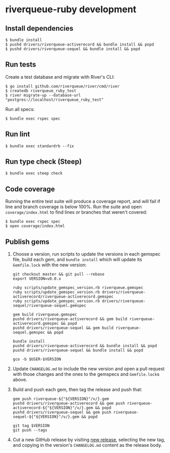 # riverqueue-ruby development

## Install dependencies

```shell
$ bundle install
$ pushd drivers/riverqueue-activerecord && bundle install && popd
$ pushd drivers/riverqueue-sequel && bundle install && popd
```
## Run tests

Create a test database and migrate with River's CLI:

```shell
$ go install github.com/riverqueue/river/cmd/river
$ createdb riverqueue_ruby_test
$ river migrate-up --database-url "postgres://localhost/riverqueue_ruby_test"
```

Run all specs:

```shell
$ bundle exec rspec spec
```

## Run lint

```shell
$ bundle exec standardrb --fix
```

## Run type check (Steep)

```shell
$ bundle exec steep check
```

## Code coverage

Running the entire test suite will produce a coverage report, and will fail if line and branch coverage is below 100%. Run the suite and open `coverage/index.html` to find lines or branches that weren't covered:

```shell
$ bundle exec rspec spec
$ open coverage/index.html
```

## Publish gems

1. Choose a version, run scripts to update the versions in each gemspec file, build each gem, and `bundle install` which will update its `Gemfile.lock` with the new version:

    ```shell
    git checkout master && git pull --rebase
    export VERSION=v0.0.x

    ruby scripts/update_gemspec_version.rb riverqueue.gemspec
    ruby scripts/update_gemspec_version.rb drivers/riverqueue-activerecord/riverqueue-activerecord.gemspec
    ruby scripts/update_gemspec_version.rb drivers/riverqueue-sequel/riverqueue-sequel.gemspec

    gem build riverqueue.gemspec
    pushd drivers/riverqueue-activerecord && gem build riverqueue-activerecord.gemspec && popd
    pushd drivers/riverqueue-sequel && gem build riverqueue-sequel.gemspec && popd

    bundle install
    pushd drivers/riverqueue-activerecord && bundle install && popd
    pushd drivers/riverqueue-sequel && bundle install && popd

    gco -b $USER-$VERSION
    ```

2. Update `CHANGELOG.md` to include the new version and open a pull request with those changes and the ones to the gemspecs and `Gemfile.lock`s above.

3. Build and push each gem, then tag the release and push that:

    ```shell
    gem push riverqueue-${"${VERSION}"/v/}.gem
    pushd drivers/riverqueue-activerecord && gem push riverqueue-activerecord-${"${VERSION}"/v/}.gem && popd
    pushd drivers/riverqueue-sequel && gem push riverqueue-sequel-${"${VERSION}"/v/}.gem && popd

    git tag $VERSION
    git push --tags
    ```

4. Cut a new GitHub release by visiting [new release](https://github.com/riverqueue/riverqueue-ruby/releases/new), selecting the new tag, and copying in the version's `CHANGELOG.md` content as the release body.
